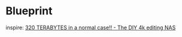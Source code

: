# Blueprint
inspire: [320 TERABYTES in a normal case!! - The DIY 4k editing NAS](https://youtu.be/FAy9N1vX76o)
